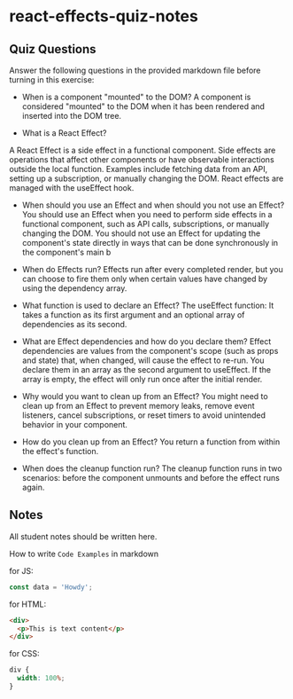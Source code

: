 # react-effects-quiz-notes

## Quiz Questions

Answer the following questions in the provided markdown file before turning in this exercise:

- When is a component "mounted" to the DOM?
  A component is considered "mounted" to the DOM when it has been rendered and inserted into the DOM tree.

- What is a React Effect?

A React Effect is a side effect in a functional component. Side effects are operations that affect other components or have observable interactions outside the local function. Examples include fetching data from an API, setting up a subscription, or manually changing the DOM. React effects are managed with the useEffect hook.

- When should you use an Effect and when should you not use an Effect?
  You should use an Effect when you need to perform side effects in a functional component, such as API calls, subscriptions, or manually changing the DOM. You should not use an Effect for updating the component's state directly in ways that can be done synchronously in the component's main b

- When do Effects run?
  Effects run after every completed render, but you can choose to fire them only when certain values have changed by using the dependency array.

- What function is used to declare an Effect?
  The useEffect function: It takes a function as its first argument and an optional array of dependencies as its second.

- What are Effect dependencies and how do you declare them?
  Effect dependencies are values from the component's scope (such as props and state) that, when changed, will cause the effect to re-run.
  You declare them in an array as the second argument to useEffect. If the array is empty, the effect will only run once after the initial render.

- Why would you want to clean up from an Effect?
  You might need to clean up from an Effect to prevent memory leaks, remove event listeners, cancel subscriptions, or reset timers to avoid unintended behavior in your component.

- How do you clean up from an Effect?
  You return a function from within the effect's function.

- When does the cleanup function run?
  The cleanup function runs in two scenarios: before the component unmounts and before the effect runs again.

## Notes

All student notes should be written here.

How to write `Code Examples` in markdown

for JS:

```javascript
const data = 'Howdy';
```

for HTML:

```html
<div>
  <p>This is text content</p>
</div>
```

for CSS:

```css
div {
  width: 100%;
}
```
